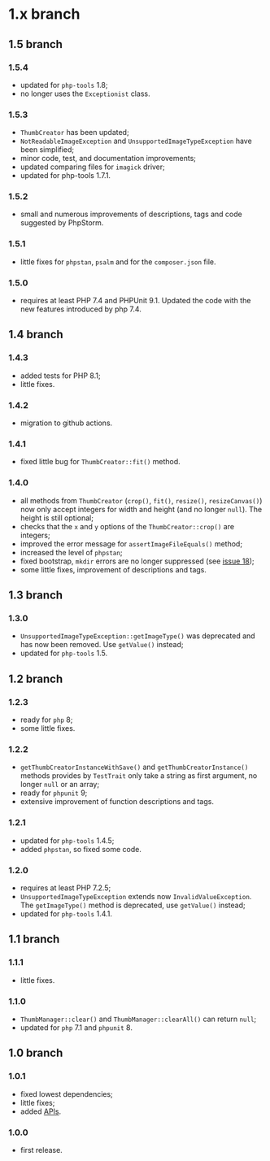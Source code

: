 # 1.x branch
## 1.5 branch
### 1.5.4
* updated for `php-tools` 1.8;
* no longer uses the `Exceptionist` class.

### 1.5.3
* `ThumbCreator` has been updated;
* `NotReadableImageException` and `UnsupportedImageTypeException` have been simplified;
* minor code, test, and documentation improvements;
* updated comparing files for `imagick` driver;
* updated for php-tools 1.7.1.

### 1.5.2
* small and numerous improvements of descriptions, tags and code suggested
  by PhpStorm.

### 1.5.1
* little fixes for `phpstan`, `psalm` and for the `composer.json` file.

### 1.5.0
* requires at least PHP 7.4 and PHPUnit 9.1. Updated the code with the new
    features introduced by php 7.4.

## 1.4 branch
### 1.4.3
* added tests for PHP 8.1;
* little fixes.

### 1.4.2
* migration to github actions.

### 1.4.1
* fixed little bug for `ThumbCreator::fit()` method.

### 1.4.0
* all methods from `ThumbCreator` (`crop()`, `fit()`, `resize()`, `resizeCanvas()`)
    now only accept integers for width and height (and no longer `null`). The
    height is still optional;
* checks that the `x` and `y` options of the `ThumbCreator::crop()` are integers;
* improved the error message for `assertImageFileEquals()` method;
* increased the level of `phpstan`;
* fixed bootstrap, `mkdir` errors are no longer suppressed (see [issue 18](http://github.com/mirko-pagliai/php-thumber/issues/18));
* some little fixes, improvement of descriptions and tags.

## 1.3 branch
### 1.3.0
* `UnsupportedImageTypeException::getImageType()` was deprecated and has now been
    removed. Use `getValue()` instead;
* updated for `php-tools` 1.5.

## 1.2 branch
### 1.2.3
* ready for `php` 8;
* some little fixes.

### 1.2.2
* `getThumbCreatorInstanceWithSave()` and `getThumbCreatorInstance()` methods
    provides by `TestTrait` only take a string as first argument, no longer `null`
    or an array;
* ready for `phpunit` 9;
* extensive improvement of function descriptions and tags.

### 1.2.1
* updated for `php-tools` 1.4.5;
* added `phpstan`, so fixed some code.

### 1.2.0
* requires at least PHP 7.2.5;
* `UnsupportedImageTypeException` extends now `InvalidValueException`. The
    `getImageType()` method is deprecated, use `getValue()` instead;
* updated for `php-tools` 1.4.1.

## 1.1 branch
### 1.1.1
* little fixes.

### 1.1.0
* `ThumbManager::clear()` and `ThumbManager::clearAll()` can return `null`;
* updated for `php` 7.1 and `phpunit` 8.

## 1.0 branch
### 1.0.1
* fixed lowest dependencies;
* little fixes;
* added [APIs](http://mirko-pagliai.github.io/php-thumber).

### 1.0.0
* first release.
